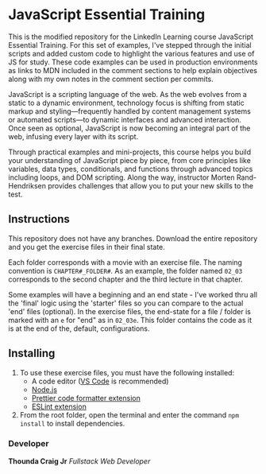 # JavaScript Essential Training

This is the modified repository for the LinkedIn Learning course JavaScript Essential Training.
For this set of examples, I've stepped through the initial scripts and added custom code to highlight the various features and use of JS for study. These code examples can be used in production environments as links to MDN included in the comment sections to help explain objectives along with my own notes in the comment section per commits.

JavaScript is a scripting language of the web. As the web evolves from a static to a dynamic environment, technology focus is shifting from static markup and styling—frequently handled by content management systems or automated scripts—to dynamic interfaces and advanced interaction. Once seen as optional, JavaScript is now becoming an integral part of the web, infusing every layer with its script.

Through practical examples and mini-projects, this course helps you build your understanding of JavaScript piece by piece, from core principles like variables, data types, conditionals, and functions through advanced topics including loops, and DOM scripting. Along the way, instructor Morten Rand-Hendriksen provides challenges that allow you to put your new skills to the test.

## Instructions

This repository does not have any branches. Download the entire repository and you get the exercise files in their final state.

Each folder corresponds with a movie with an exercise file. The naming convention is `CHAPTER#_FOLDER#`. As an example, the folder named `02_03` corresponds to the second chapter and the third lecture in that chapter.

Some examples will have a beginning and an end state - I've worked thru all the 'final' logic using the 'starter' files so you can compare to the actual 'end' files (optional). In the exercise files, the end-state for a file / folder is marked with an `e` for "end" as in `02_03e`. This folder contains the code as it is at the end of the, default, configurations.

## Installing

1. To use these exercise files, you must have the following installed:
   - A code editor ([VS Code](https://code.visualstudio.com/) is recommended)
   - [Node.js](https://nodejs.org/en/)
   - [Prettier code formatter extension](https://marketplace.visualstudio.com/items?itemName=esbenp.prettier-vscode)
   - [ESLint extension](https://marketplace.visualstudio.com/items?itemName=dbaeumer.vscode-eslint)
2. From the root folder, open the terminal and enter the command `npm install` to install dependencies.

### Developer

**Thounda Craig Jr**
_Fullstack Web Developer_
